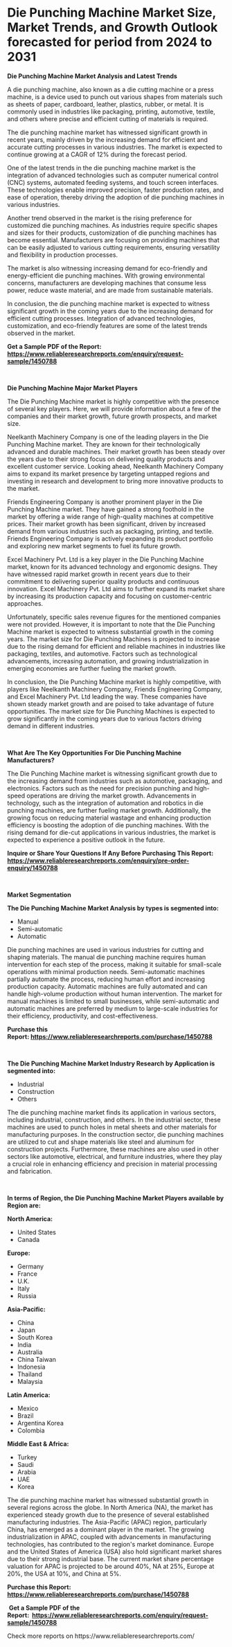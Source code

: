<p><h1>Die Punching Machine Market Size, Market Trends, and Growth Outlook forecasted for period from 2024 to 2031</h1></p><p><strong>Die Punching Machine Market Analysis and Latest Trends</strong></p>
<p><p>A die punching machine, also known as a die cutting machine or a press machine, is a device used to punch out various shapes from materials such as sheets of paper, cardboard, leather, plastics, rubber, or metal. It is commonly used in industries like packaging, printing, automotive, textile, and others where precise and efficient cutting of materials is required.</p><p>The die punching machine market has witnessed significant growth in recent years, mainly driven by the increasing demand for efficient and accurate cutting processes in various industries. The market is expected to continue growing at a CAGR of 12% during the forecast period.</p><p>One of the latest trends in the die punching machine market is the integration of advanced technologies such as computer numerical control (CNC) systems, automated feeding systems, and touch screen interfaces. These technologies enable improved precision, faster production rates, and ease of operation, thereby driving the adoption of die punching machines in various industries.</p><p>Another trend observed in the market is the rising preference for customized die punching machines. As industries require specific shapes and sizes for their products, customization of die punching machines has become essential. Manufacturers are focusing on providing machines that can be easily adjusted to various cutting requirements, ensuring versatility and flexibility in production processes.</p><p>The market is also witnessing increasing demand for eco-friendly and energy-efficient die punching machines. With growing environmental concerns, manufacturers are developing machines that consume less power, reduce waste material, and are made from sustainable materials.</p><p>In conclusion, the die punching machine market is expected to witness significant growth in the coming years due to the increasing demand for efficient cutting processes. Integration of advanced technologies, customization, and eco-friendly features are some of the latest trends observed in the market.</p></p>
<p><strong>Get a Sample PDF of the Report:&nbsp; <a href="https://www.reliableresearchreports.com/enquiry/request-sample/1450788">https://www.reliableresearchreports.com/enquiry/request-sample/1450788</a></strong></p>
<p>&nbsp;</p>
<p><strong>Die Punching Machine Major Market Players</strong></p>
<p><p>The Die Punching Machine market is highly competitive with the presence of several key players. Here, we will provide information about a few of the companies and their market growth, future growth prospects, and market size.</p><p>Neelkanth Machinery Company is one of the leading players in the Die Punching Machine market. They are known for their technologically advanced and durable machines. Their market growth has been steady over the years due to their strong focus on delivering quality products and excellent customer service. Looking ahead, Neelkanth Machinery Company aims to expand its market presence by targeting untapped regions and investing in research and development to bring more innovative products to the market.</p><p>Friends Engineering Company is another prominent player in the Die Punching Machine market. They have gained a strong foothold in the market by offering a wide range of high-quality machines at competitive prices. Their market growth has been significant, driven by increased demand from various industries such as packaging, printing, and textile. Friends Engineering Company is actively expanding its product portfolio and exploring new market segments to fuel its future growth.</p><p>Excel Machinery Pvt. Ltd is a key player in the Die Punching Machine market, known for its advanced technology and ergonomic designs. They have witnessed rapid market growth in recent years due to their commitment to delivering superior quality products and continuous innovation. Excel Machinery Pvt. Ltd aims to further expand its market share by increasing its production capacity and focusing on customer-centric approaches.</p><p>Unfortunately, specific sales revenue figures for the mentioned companies were not provided. However, it is important to note that the Die Punching Machine market is expected to witness substantial growth in the coming years. The market size for Die Punching Machines is projected to increase due to the rising demand for efficient and reliable machines in industries like packaging, textiles, and automotive. Factors such as technological advancements, increasing automation, and growing industrialization in emerging economies are further fueling the market growth.</p><p>In conclusion, the Die Punching Machine market is highly competitive, with players like Neelkanth Machinery Company, Friends Engineering Company, and Excel Machinery Pvt. Ltd leading the way. These companies have shown steady market growth and are poised to take advantage of future opportunities. The market size for Die Punching Machines is expected to grow significantly in the coming years due to various factors driving demand in different industries.</p></p>
<p>&nbsp;</p>
<p><strong>What Are The Key Opportunities For Die Punching Machine Manufacturers?</strong></p>
<p><p>The Die Punching Machine market is witnessing significant growth due to the increasing demand from industries such as automotive, packaging, and electronics. Factors such as the need for precision punching and high-speed operations are driving the market growth. Advancements in technology, such as the integration of automation and robotics in die punching machines, are further fueling market growth. Additionally, the growing focus on reducing material wastage and enhancing production efficiency is boosting the adoption of die punching machines. With the rising demand for die-cut applications in various industries, the market is expected to experience a positive outlook in the future.</p></p>
<p><strong>Inquire or Share Your Questions If Any Before Purchasing This Report: <a href="https://www.reliableresearchreports.com/enquiry/pre-order-enquiry/1450788">https://www.reliableresearchreports.com/enquiry/pre-order-enquiry/1450788</a></strong></p>
<p>&nbsp;</p>
<p><strong>Market Segmentation</strong></p>
<p><strong>The Die Punching Machine Market Analysis by types is segmented into:</strong></p>
<p><ul><li>Manual</li><li>Semi-automatic</li><li>Automatic</li></ul></p>
<p><p>Die punching machines are used in various industries for cutting and shaping materials. The manual die punching machine requires human intervention for each step of the process, making it suitable for small-scale operations with minimal production needs. Semi-automatic machines partially automate the process, reducing human effort and increasing production capacity. Automatic machines are fully automated and can handle high-volume production without human intervention. The market for manual machines is limited to small businesses, while semi-automatic and automatic machines are preferred by medium to large-scale industries for their efficiency, productivity, and cost-effectiveness.</p></p>
<p><strong>Purchase this Report:&nbsp;<a href="https://www.reliableresearchreports.com/purchase/1450788">https://www.reliableresearchreports.com/purchase/1450788</a></strong></p>
<p>&nbsp;</p>
<p><strong>The Die Punching Machine Market Industry Research by Application is segmented into:</strong></p>
<p><ul><li>Industrial</li><li>Construction</li><li>Others</li></ul></p>
<p><p>The die punching machine market finds its application in various sectors, including industrial, construction, and others. In the industrial sector, these machines are used to punch holes in metal sheets and other materials for manufacturing purposes. In the construction sector, die punching machines are utilized to cut and shape materials like steel and aluminum for construction projects. Furthermore, these machines are also used in other sectors like automotive, electrical, and furniture industries, where they play a crucial role in enhancing efficiency and precision in material processing and fabrication.</p></p>
<p>&nbsp;</p>
<p><strong>In terms of Region, the Die Punching Machine Market Players available by Region are:</strong></p>
<p>
    <p> <strong> North America: </strong>
        <ul>
            <li>United States</li>
            <li>Canada</li>
        </ul>
        </p> 
    <p> <strong> Europe: </strong>
        <ul>
            <li>Germany</li>
            <li>France</li>
            <li>U.K.</li>
            <li>Italy</li>
            <li>Russia</li>
        </ul>
        </p> 
    <p> <strong> Asia-Pacific: </strong>
        <ul>
            <li>China</li>
            <li>Japan</li>
            <li>South Korea</li>
            <li>India</li>
            <li>Australia</li>
            <li>China Taiwan</li>
            <li>Indonesia</li>
            <li>Thailand</li>
            <li>Malaysia</li>
        </ul>
        </p> 
    <p> <strong> Latin America: </strong>
        <ul>
            <li>Mexico</li>
            <li>Brazil</li>
            <li>Argentina Korea</li>
            <li>Colombia</li>
        </ul>
        </p> 
    <p> <strong> Middle East & Africa: </strong>
        <ul>
            <li>Turkey</li>
            <li>Saudi</li>
            <li>Arabia</li>
            <li>UAE</li>
            <li>Korea</li>
        </ul>
    </p>
    </p>
<p><p>The die punching machine market has witnessed substantial growth in several regions across the globe. In North America (NA), the market has experienced steady growth due to the presence of several established manufacturing industries. The Asia-Pacific (APAC) region, particularly China, has emerged as a dominant player in the market. The growing industrialization in APAC, coupled with advancements in manufacturing technologies, has contributed to the region's market dominance. Europe and the United States of America (USA) also hold significant market shares due to their strong industrial base. The current market share percentage valuation for APAC is projected to be around 40%, NA at 25%, Europe at 20%, the USA at 10%, and China at 5%.</p></p>
<p><strong>Purchase this Report: <a href="https://www.reliableresearchreports.com/purchase/1450788">https://www.reliableresearchreports.com/purchase/1450788</a></strong></p>
<p>&nbsp;<strong>Get a Sample PDF of the Report:&nbsp;&nbsp;<a href="https://www.reliableresearchreports.com/enquiry/request-sample/1450788">https://www.reliableresearchreports.com/enquiry/request-sample/1450788</a></strong></p>
<p><strong></strong></p>
<p>Check more reports on https://www.reliableresearchreports.com/</p>